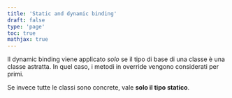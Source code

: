 ```yaml
---
title: 'Static and dynamic binding'
draft: false
type: 'page'
toc: true
mathjax: true
---
```


Il dynamic binding viene applicato _solo_ se il tipo di base di una classe è una classe astratta. In quel caso, i metodi in override vengono considerati per primi.

Se invece tutte le classi sono concrete, vale **solo il tipo statico**.
